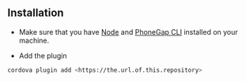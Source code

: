 ## Installation

- Make sure that you have [Node](http://nodejs.org/) and [PhoneGap CLI](https://github.com/mwbrooks/phonegap-cli) installed on your machine.

- Add the plugin

```bash
cordova plugin add <https://the.url.of.this.repository>
```
